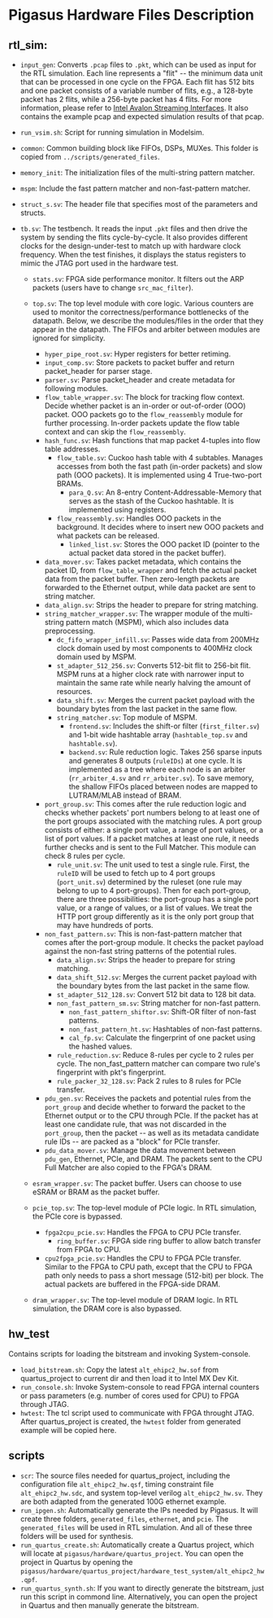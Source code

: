 # Pigasus Hardware Files Description

## rtl_sim:

- `input_gen`: Converts `.pcap` files to `.pkt`, which can be used as input for the RTL simulation. Each line represents a "flit" -- the minimum data unit that can be processed in one cycle on the FPGA. Each flit has 512 bits and one packet consists of a variable number of flits, e.g., a 128-byte packet has 2 flits, while a 256-byte packet has 4 flits. For more information, please refer to [Intel Avalon Streaming Interfaces](https://www.intel.com/content/dam/www/programmable/us/en/pdfs/literature/manual/mnl_avalon_spec.pdf). It also contains the example pcap and expected simulation results of that pcap. 
- `run_vsim.sh`: Script for running simulation in Modelsim.


- `common`: Common building block like FIFOs, DSPs, MUXes. This folder is copied from `../scripts/generated_files`.
- `memory_init`: The initialization files of the multi-string pattern matcher.
- `mspm`: Include the fast pattern matcher and non-fast-pattern matcher.

- `struct_s.sv`: The header file that specifies most of the parameters and structs. 
- `tb.sv`: The testbench. It reads the input `.pkt` files and then drive the system by sending the flits cycle-by-cycle. It also provides different clocks for the design-under-test to match up with hardware clock frequency. When the test finishes, it displays the status registers to mimic the JTAG port used in the hardware test. 
  - `stats.sv`: FPGA side performance monitor. It filters out the ARP packets (users have to change `src_mac_filter`).
  - `top.sv`: The top level module with core logic. Various counters are used to monitor the correctness/performance bottlenecks of the datapath. Below, we describe the modules/files in the order that they appear in the datapath. The FIFOs and arbiter between modules are ignored for simplicity.
    - `hyper_pipe_root.sv`: Hyper registers for better retiming.
    - `input_comp.sv`: Store packets to packet buffer and return packet_header for parser stage. 
    - `parser.sv`: Parse packet_header and create metadata for following modules.
    - `flow_table_wrapper.sv`: The block for tracking flow context. Decide whether packet is an in-order or out-of-order (OOO) packet. OOO packets go to the `flow_reassembly` module for further processing. In-order packets update the flow table context and can skip the `flow_reassembly`.
	- `hash_func.sv`: Hash functions that map packet 4-tuples into flow table addresses. 
        - `flow_table.sv`: Cuckoo hash table with 4 subtables. Manages accesses from both the fast path (in-order packets) and slow path (OOO packets). It is implemented using 4 True-two-port BRAMs.
            - `para_Q.sv`: An 8-entry Content-Addressable-Memory that serves as the stash of the Cuckoo hashtable. It is implemented using registers.
        - `flow_reassembly.sv`: Handles OOO packets in the background. It decides where to insert new OOO packets and what packets can be released. 
            - `linked_list.sv`: Stores the OOO packet ID (pointer to the actual packet data stored in the packet buffer).
    - `data_mover.sv`: Takes packet metadata, which contains the packet ID, from `flow_table_wrapper` and fetch the actual packet data from the packet buffer. Then zero-length packets are forwarded to the Ethernet output, while data packet are sent to string matcher.
    - `data_align.sv`: Strips the header to prepare for string matching.
    - `string_matcher_wrapper.sv`: The wrapper module of the multi-string pattern match (MSPM), which also includes data preprocessing.
        - `dc_fifo_wrapper_infill.sv`: Passes wide data from 200MHz clock domain used by most components to 400MHz clock domain used by MSPM.
        - `st_adapter_512_256.sv`: Converts 512-bit flit to 256-bit flit. MSPM runs at a higher clock rate with narrower input to maintain the same rate while nearly halving the amount of resources.
        - `data_shift.sv`: Merges the current packet payload with the boundary bytes from the last packet in the same flow. 
        - `string_matcher.sv`: Top module of MSPM.
            - `frontend.sv`: Includes the shift-or filter (`first_filter.sv`) and 1-bit wide hashtable array (`hashtable_top.sv` and `hashtable.sv`). 
            - `backend.sv`: Rule reduction logic. Takes 256 sparse inputs and generates 8 outputs (`ruleIDs`) at one cycle. It is implemented as a tree where each node is an arbiter (`rr_arbiter_4.sv` and `rr_arbiter.sv`). To save memory, the shallow FIFOs placed between nodes are mapped to LUTRAM/MLAB instead of BRAM.
    - `port_group.sv`: This comes after the rule reduction logic and checks whether packets' port numbers belong to at least one of the port groups associated with the matching rules. A port group consists of either: a single port value, a range of port values, or a list of port values. If a packet matches at least one rule, it needs further checks and is sent to the Full Matcher. This module can check 8 rules per cycle.
        - `rule_unit.sv`: The unit used to test a single rule. First, the `ruleID` will be used to fetch up to 4 port groups (`port_unit.sv`) determined by the ruleset (one rule may belong to up to 4 port-groups). Then for each port-group, there are three possibilities: the port-group has a single port value, or a range of values, or a list of values. We treat the HTTP port group differently as it is the only port group that may have hundreds of ports. 
    - `non_fast_pattern.sv`: This is non-fast-pattern matcher that comes after the port-group module. It checks the packet payload against the non-fast string patterns of the potential rules.
        - `data_align.sv`: Strips the header to prepare for string matching.
        - `data_shift_512.sv`: Merges the current packet payload with the boundary bytes from the last packet in the same flow. 
        - `st_adapter_512_128.sv`: Convert 512 bit data to 128 bit data. 
        - `non_fast_pattern_sm.sv`: String matcher for non-fast pattern. 
            - `non_fast_pattern_shiftor.sv`: Shift-OR filter of non-fast patterns.
            - `non_fast_pattern_ht.sv`: Hashtables of non-fast patterns.
            - `cal_fp.sv`: Calculate the fingerprint of one packet using the hashed values. 
        - `rule_reduction.sv`: Reduce 8-rules per cycle to 2 rules per cycle. The non_fast_pattern matcher can compare two rule's fingerprint with pkt's fingerprint.
        - `rule_packer_32_128.sv`: Pack 2 rules to 8 rules for PCIe transfer. 
    - `pdu_gen.sv`: Receives the packets and potential rules from the `port_group` and decide whether to forward the packet to the Ethernet output or to the CPU through PCIe. If the packet has at least one candidate rule, that was not discarded in the `port_group`, then the packet -- as well as its metadata candidate rule IDs -- are packed as a "block" for PCIe transfer.
    - `pdu_data_mover.sv`: Manage the data movement between `pdu_gen`, Ethernet, PCIe, and DRAM. The packets sent to the CPU Full Matcher are also copied to the FPGA's DRAM. 

  - `esram_wrapper.sv`: The packet buffer. Users can choose to use eSRAM or BRAM as the packet buffer. 

  - `pcie_top.sv`: The top-level module of PCIe logic. In RTL simulation, the PCIe core is bypassed.
    - `fpga2cpu_pcie.sv`: Handles the FPGA to CPU PCIe transfer. 
      - `ring_buffer.sv`: FPGA side ring buffer to allow batch transfer from FPGA to CPU. 
    - `cpu2fpga_pcie.sv`: Handles the CPU to FPGA PCIe transfer. Similar to the FPGA to CPU path, except that the CPU to FPGA path only needs to pass a short message (512-bit) per block. The actual packets are buffered in the FPGA-side DRAM. 
  - `dram_wrapper.sv`: The top-level module of DRAM logic. In RTL simulation, the DRAM core is also bypassed.


## hw_test
Contains scripts for loading the bitstream and invoking System-console. 
  - `load_bitstream.sh`: Copy the latest `alt_ehipc2_hw.sof` from quartus_project to current dir and then load it to Intel MX Dev Kit.
  - `run_console.sh`: Invoke System-console to read FPGA internal counters or pass parameters (e.g. number of cores used for CPU) to FPGA through JTAG.
  - `hwtest`: The tcl script used to communicate with FPGA throught JTAG. After quartus_project is created, the `hwtest` folder from generated example will be copied here. 

## scripts
  - `scr`: The source files needed for quartus_project, including the configuration file `alt_ehipc2_hw.qsf`, timing constraint file `alt_ehipc2_hw.sdc`, and system top-level verilog `alt_ehipc2_hw.sv`. They are both adapted from the generated 100G ethernet example. 
  - `run_ipgen.sh`: Automatically generate the IPs needed by Pigasus. It will create three folders, `generated_files`, `ethernet`, and `pcie`. The `generated_files` will be used in RTL simulation. And all of these three folders will be used for synthesis. 
  - `run_quartus_create.sh`: Automatically create a Quartus project, which will locate at `pigasus/hardware/quartus_project`. You can open the project in Quartus by opening the `pigasus/hardware/quartus_project/hardware_test_system/alt_ehipc2_hw.qpf`. 
  - `run_quartus_synth.sh`: If you want to directly generate the bitstream, just run this script in commond line. Alternatively, you can open the project in Quartus and then manually generate the bitstream. 

